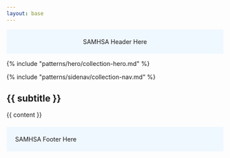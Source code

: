 ```yaml
---
layout: base
---
```


<style>
  @media screen and (max-width: 799px){
    .side-nav {
      display: none;
    }
  }
  @media screen and (min-width: 800px){
    .side-nav {
      display: block;
    }
    .side-nav-sm {
      display: none;
    }
  }
  .place-block {
    background-color: aliceblue;
    margin: 0;
    padding: 20px;
  }
  footer.place-block { margin-top: 20px;}
</style>
<header class="place-block">SAMHSA Header Here</header>

{% include "patterns/hero/collection-hero.md" %}
<div class="grid-container grid-row grid-gap">
<div class="section-nav tablet:grid-col-3">{% include "patterns/sidenav/collection-nav.md" %}</div>

<div class="section-nav tablet:grid-col-9">

## {{ subtitle }}
{{ content }}

</div>
</div>

<footer class="place-block">SAMHSA Footer Here</footer>